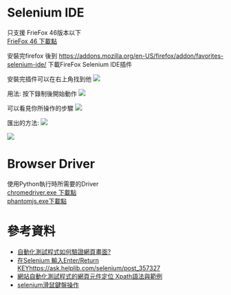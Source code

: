 # Selenium IDE   
只支援 FrieFox 46版本以下  
[FrieFox 46 下載點](https://drive.google.com/file/d/1tA9KgcimG6Jd7IdM8jCuYDFp9jrkLhP0/view?usp=sharing)    

安裝完firefox 後到 https://addons.mozilla.org/en-US/firefox/addon/favorites-selenium-ide/ 下載FireFox Selenium IDE插件  

安裝完插件可以在右上角找到他
![](https://imgur.com/PXGcmtJ.jpg)

用法: 按下錄制後開始動作
![](https://imgur.com/Xqc0FQ5.jpg)

可以看見你所操作的步驟
![](https://imgur.com/V1zPHxc.jpg)

匯出的方法:
![](https://imgur.com/WrRNPAG.jpg)


![](https://imgur.com/6xz9vvU.jpg)

# Browser Driver
使用Python執行時所需要的Driver  
[chromedriver.exe 下載點](https://drive.google.com/open?id=1ijKanCXUebmcSVCD-4vxeh5eFFHyrAKR)  
[phantomjs.exe下載點](https://drive.google.com/open?id=1g3JiwNayPonKRGV4vs_aFGKq3zaFOJ2H)  

# 參考資料   
* [自動化測試程式如何驗證網頁畫面?](https://www.qa-knowhow.com/?p=2431)      
* [在Selenium 輸入Enter/Return KEY]()https://ask.helplib.com/selenium/post_357327     
* [網站自動化測試程式的網頁元件定位 Xpath語法與範例](https://www.qa-knowhow.com/?p=2164)      
* [selenium滑鼠鍵盤操作](http://m.jb51.net/article/92682.htm)      


